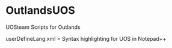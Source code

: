 # OutlandsUOS
UOSteam Scripts for Outlands

userDefineLang.xml    =   Syntax highlighting for UOS in Notepad++
